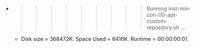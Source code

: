 * >>>>>>>>> Running inst-min-con-00-apt-custom-repository.sh ...
  * Disk size = 368472K. Space Used = 6416K. Runtime = 00:00:00:01.
